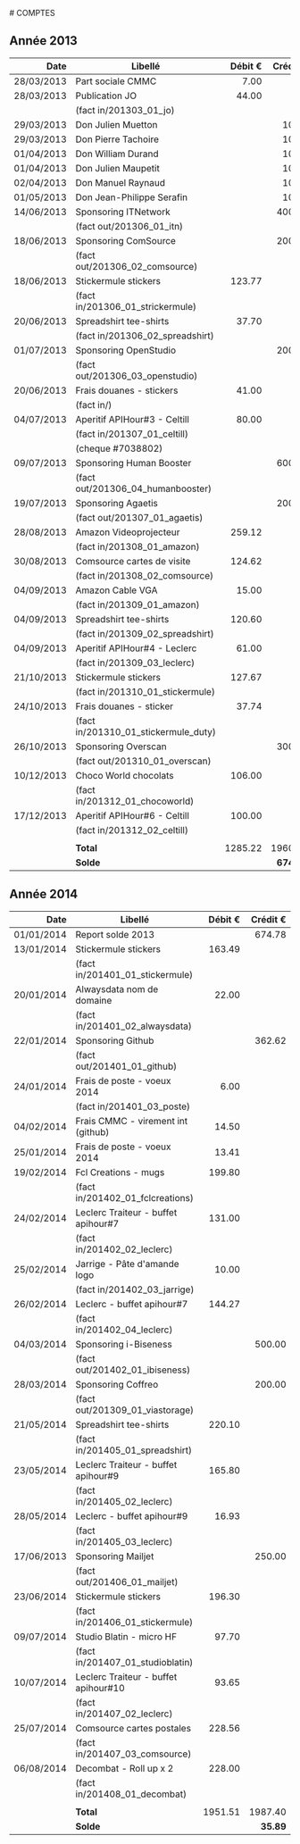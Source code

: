 # COMPTES

## Année 2013

| Date       | Libellé                                 | Débit €   | Crédit €  |
|-----------:|-----------------------------------------|----------:|----------:|
| 28/03/2013 | Part sociale CMMC                       |      7.00 |           |
| 28/03/2013 | Publication JO                          |     44.00 |           |
|            | (fact in/201303_01_jo)                  |           |           |
| 29/03/2013 | Don Julien Muetton                      |           |     10.00 |
| 29/03/2013 | Don Pierre Tachoire                     |           |     10.00 |
| 01/04/2013 | Don William Durand                      |           |     10.00 |
| 01/04/2013 | Don Julien Maupetit                     |           |     10.00 |
| 02/04/2013 | Don Manuel Raynaud                      |           |     10.00 |
| 01/05/2013 | Don Jean-Philippe Serafin               |           |     10.00 |
| 14/06/2013 | Sponsoring ITNetwork                    |           |    400.00 |
|            | (fact out/201306_01_itn)                |           |           |
| 18/06/2013 | Sponsoring ComSource                    |           |    200.00 |
|            | (fact out/201306_02_comsource)          |           |           |
| 18/06/2013 | Stickermule stickers                    |    123.77 |           |
|            | (fact in/201306_01_strickermule)        |           |           |
| 20/06/2013 | Spreadshirt tee-shirts                  |     37.70 |           |
|            | (fact in/201306_02_spreadshirt)         |           |           |
| 01/07/2013 | Sponsoring OpenStudio                   |           |    200.00 |
|            | (fact out/201306_03_openstudio)         |           |           |
| 20/06/2013 | Frais douanes - stickers                |     41.00 |           |
|            | (fact in/)                              |           |           |
| 04/07/2013 | Aperitif APIHour#3 - Celtill            |     80.00 |           |
|            | (fact in/201307_01_celtill)             |           |           |
|            | (cheque #7038802)                       |           |           |
| 09/07/2013 | Sponsoring Human Booster                |           |    600.00 |
|            | (fact out/201306_04_humanbooster)       |           |           |
| 19/07/2013 | Sponsoring Agaetis                      |           |    200.00 |
|            | (fact out/201307_01_agaetis)            |           |           |
| 28/08/2013 | Amazon Videoprojecteur                  |    259.12 |           |
|            | (fact in/201308_01_amazon)              |           |           |
| 30/08/2013 | Comsource cartes de visite              |    124.62 |           |
|            | (fact in/201308_02_comsource)           |           |           |
| 04/09/2013 | Amazon Cable VGA                        |     15.00 |           |
|            | (fact in/201309_01_amazon)              |           |           |
| 04/09/2013 | Spreadshirt tee-shirts                  |    120.60 |           |
|            | (fact in/201309_02_spreadshirt)         |           |           |
| 04/09/2013 | Aperitif APIHour#4 - Leclerc            |     61.00 |           |
|            | (fact in/201309_03_leclerc)             |           |           |
| 21/10/2013 | Stickermule stickers                    |    127.67 |           |
|            | (fact in/201310_01_stickermule)         |           |           |
| 24/10/2013 | Frais douanes - sticker                 |     37.74 |           |
|            | (fact in/201310_01_stickermule_duty)    |           |           |
| 26/10/2013 | Sponsoring Overscan                     |           |    300.00 |
|            | (fact out/201310_01_overscan)           |           |           |
| 10/12/2013 | Choco World chocolats                   |    106.00 |           |
|            | (fact in/201312_01_chocoworld)          |           |           |
| 17/12/2013 | Aperitif APIHour#6 - Celtill            |    100.00 |           |
|            | (fact in/201312_02_celtill)             |           |           |
|            |                                         |           |           |
|            |                               **Total** |   1285.22 |   1960.00 |
|            |                               **Solde** |           | **674.78**|

## Année 2014

| Date       | Libellé                                 | Débit €   | Crédit €  |
|-----------:|-----------------------------------------|----------:|----------:|
| 01/01/2014 | Report solde 2013                       |           |    674.78 |
| 13/01/2014 | Stickermule stickers                    |    163.49 |           |
|            | (fact in/201401_01_stickermule)         |           |           |
| 20/01/2014 | Alwaysdata nom de domaine               |     22.00 |           |
|            | (fact in/201401_02_alwaysdata)          |           |           |
| 22/01/2014 | Sponsoring Github                       |           |    362.62 |
|            | (fact out/201401_01_github)             |           |           |
| 24/01/2014 | Frais de poste - voeux 2014             |      6.00 |           |
|            | (fact in/201401_03_poste)               |           |           |
| 04/02/2014 | Frais CMMC - virement int (github)      |     14.50 |           |
| 25/01/2014 | Frais de poste - voeux 2014             |     13.41 |           |
| 19/02/2014 | Fcl Creations - mugs                    |    199.80 |           |
|            | (fact in/201402_01_fclcreations)        |           |           |
| 24/02/2014 | Leclerc Traiteur - buffet apihour#7     |    131.00 |           |
|            | (fact in/201402_02_leclerc)             |           |           |
| 25/02/2014 | Jarrige - Pâte d'amande logo            |     10.00 |           |
|            | (fact in/201402_03_jarrige)             |           |           |
| 26/02/2014 | Leclerc - buffet apihour#7              |    144.27 |           |
|            | (fact in/201402_04_leclerc)             |           |           |
| 04/03/2014 | Sponsoring i-Biseness                   |           |    500.00 |
|            | (fact out/201402_01_ibiseness)          |           |           |
| 28/03/2014 | Sponsoring Coffreo                      |           |    200.00 |
|            | (fact out/201309_01_viastorage)         |           |           |
| 21/05/2014 | Spreadshirt tee-shirts                  |    220.10 |           |
|            | (fact in/201405_01_spreadshirt)         |           |           |
| 23/05/2014 | Leclerc Traiteur - buffet apihour#9     |    165.80 |           |
|            | (fact in/201405_02_leclerc)             |           |           |
| 28/05/2014 | Leclerc - buffet apihour#9              |     16.93 |           |
|            | (fact in/201405_03_leclerc)             |           |           |
| 17/06/2013 | Sponsoring Mailjet                      |           |    250.00 |
|            | (fact out/201406_01_mailjet)            |           |           |
| 23/06/2014 | Stickermule stickers                    |    196.30 |           |
|            | (fact in/201406_01_stickermule)         |           |           |
| 09/07/2014 | Studio Blatin - micro HF                |     97.70 |           |
|            | (fact in/201407_01_studioblatin)        |           |           |
| 10/07/2014 | Leclerc Traiteur - buffet apihour#10    |     93.65 |           |
|            | (fact in/201407_02_leclerc)             |           |           |
| 25/07/2014 | Comsource cartes postales               |    228.56 |           |
|            | (fact in/201407_03_comsource)           |           |           |
| 06/08/2014 | Decombat - Roll up x 2                  |    228.00 |           |
|            | (fact in/201408_01_decombat)            |           |           |
|            |                                         |           |           |
|            |                               **Total** |  1951.51  |   1987.40 |
|            |                               **Solde** |           |  **35.89**|
